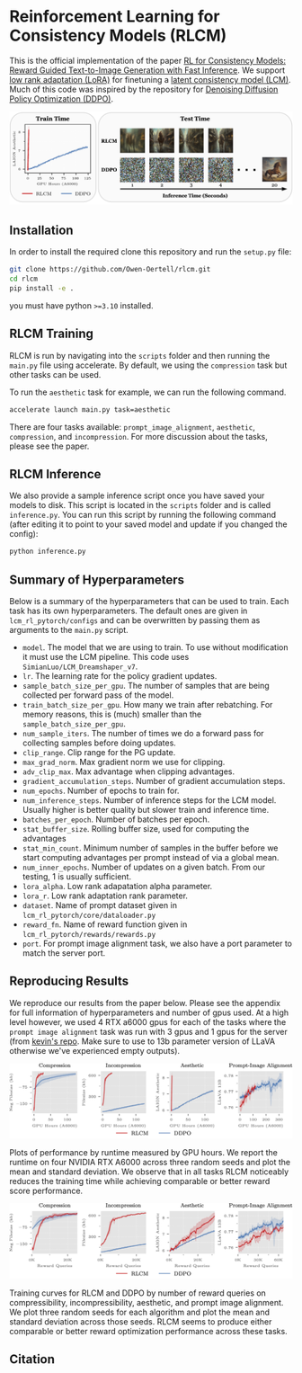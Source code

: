 # Reinforcement Learning for Consistency Models (RLCM)

This is the official implementation of the paper [RL for Consistency Models: Reward Guided Text-to-Image Generation with Fast Inference](https://rlcm.owenoertell.com). We support [low rank adaptation (LoRA)](https://arxiv.org/pdf/2106.09685.pdf) for finetuning a [latent consistency model (LCM)](https://arxiv.org/pdf/2310.04378.pdf). Much of this code was inspired by the repository for [Denoising Diffusion Policy Optimization (DDPO)](https://arxiv.org/pdf/2305.13301.pdf).

![image](figures/front_page.png)

## Installation

In order to install the required clone this repository and run the `setup.py` file:
```bash
git clone https://github.com/Owen-Oertell/rlcm.git
cd rlcm
pip install -e . 
```
you must have python `>=3.10` installed.

## RLCM Training
RLCM is run by navigating into the `scripts` folder and then running the `main.py` file using accelerate. By default, we using the `compression` task but other tasks can be used.

To run the `aesthetic` task for example, we can run the following command.
```bash
accelerate launch main.py task=aesthetic
```

There are four tasks available: `prompt_image_alignment`, `aesthetic`, `compression`, and `incompression`. For more discussion about the tasks, please see the paper.

## RLCM Inference
We also provide a sample inference script once you have saved your models to disk. This script is located in the `scripts` folder and is called `inference.py`. You can run this script by running the following command (after editing it to point to your saved model and update if you changed the config):

```bash
python inference.py
```


## Summary of Hyperparameters
Below is a summary of the hyperparameters that can be used to train. Each task has its own hyperparameters. The default ones are given in `lcm_rl_pytorch/configs` and can be overwritten by passing them as arguments to the `main.py` script.
- `model`. The model that we are using to train. To use without modification it must use the LCM pipeline. This code uses `SimianLuo/LCM_Dreamshaper_v7`.
- `lr`. The learning rate for the policy gradient updates.
- `sample_batch_size_per_gpu`. The number of samples that are being collected per forward pass of the model.
- `train_batch_size_per_gpu`. How many we train after rebatching. For memory reasons, this is (much) smaller than the `sample_batch_size_per_gpu`.
- `num_sample_iters`. The number of times we do a forward pass for collecting samples before doing updates.
- `clip_range`. Clip range for the PG update.
- `max_grad_norm`. Max gradient norm we use for clipping.
- `adv_clip_max`. Max advantage when clipping advantages.
- `gradient_accumulation_steps`. Number of gradient accumulation steps.
- `num_epochs`. Number of epochs to train for.
- `num_inference_steps`. Number of inference steps for the LCM model. Usually higher is better quality but slower train and inference time.
- `batches_per_epoch`. Number of batches per epoch.
- `stat_buffer_size`. Rolling buffer size, used for computing the advantages
- `stat_min_count`. Minimum number of samples in the buffer before we start computing advantages per prompt instead of via a global mean.
- `num_inner_epochs`. Number of updates on a given batch. From our testing, 1 is usually sufficient.
- `lora_alpha`. Low rank adapatation alpha parameter.
- `lora_r`. Low rank adaptation rank parameter.
- `dataset`. Name of prompt dataset given in `lcm_rl_pytorch/core/dataloader.py`
- `reward_fn`. Name of reward function given in `lcm_rl_pytorch/rewards/rewards.py`
- `port`. For prompt image alignment task, we also have a port parameter to match the server port.

## Reproducing Results
We reproduce our results from the paper below. Please see the appendix for full information of hyperparameters and number of gpus used. At a high level however, we used 4 RTX a6000 gpus for each of the tasks where the `prompt image alignment` task was run with 3 gpus and 1 gpus for the server (from [kevin's repo](https://github.com/kvablack/LLaVA-server/). Make sure to use to 13b parameter version of LLaVA otherwise we've experienced empty outputs).

![image](figures/main_plot_time.png)

Plots of performance by runtime measured by GPU hours. We report the runtime on four NVIDIA RTX A6000 across three random seeds and plot the mean and standard deviation. We observe that in all tasks RLCM noticeably reduces the training time while achieving comparable or better reward score performance.

![image](figures/main_plot_sample_complexity.png)

Training curves for RLCM and DDPO by number of reward queries on compressibility, incompressibility, aesthetic, and prompt image alignment. We plot three random seeds for each algorithm and plot the mean and standard deviation across those seeds. RLCM seems to produce either comparable or better reward optimization performance across these tasks.


## Citation

